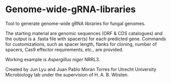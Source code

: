 # Genome-wide-gRNA-libraries
Tool to generate genome-wide gRNA libraries for fungal genomes.

The starting material are genomic sequences (ORF & CDS catalogues) and the output is a .fasta file with spacer(s) for each predicted gene. Commands for customizations, such as spacer length, flanks for cloning, number of spacers, Cas9 effector requirements, etc., are provided.

Working example is _Aspergillus niger_ NRRL3.


Created by Jun Lyu and Juan Pablo Morán Torres for Utrecht University Microbiology lab under the supervision of H. A. B. Wösten.
